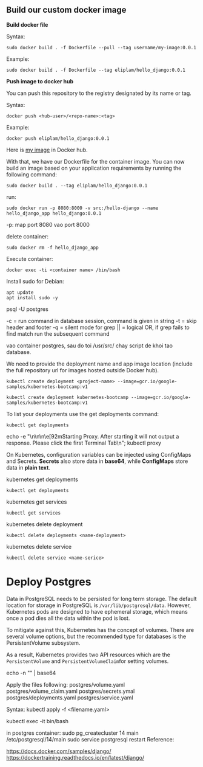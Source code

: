 ## Build our custom docker image

**Build docker file**

Syntax: 
```
sudo docker build . -f Dockerfile --pull --tag username/my-image:0.0.1
```

Example: 

```console
sudo docker build . -f Dockerfile --tag eliplam/hello_django:0.0.1
```

**Push image to docker hub**

You can push this repository to the registry designated by its name or tag.

Syntax:

```
docker push <hub-user>/<repo-name>:<tag>
```

Example:

```console
docker push eliplam/hello_django:0.0.1
```
Here is [my image](https://hub.docker.com/repository/docker/eliplam/hello_django) in Docker hub.

With that, we have our Dockerfile for the container image. You can now build an image based on your application requirements by running the following command:

```console
sudo docker build . --tag eliplam/hello_django:0.0.1
```

run:

```
sudo docker run -p 8080:8000 -v src:/hello-django --name hello_django_app hello_django:0.0.1 
```

-p: map port 8080 vao port 8000

delete container:

```
sudo docker rm -f hello_django_app
```


Execute container:

```console
docker exec -ti <container name> /bin/bash
```

Install sudo for Debian: 

```console
apt update
apt install sudo -y
```

psql -U postgres


-c = run command in database session, command is given in string
-t = skip header and footer
-q = silent mode for grep 
|| = logical OR, if grep fails to find match run the subsequent command


vao container postgres, sau do toi /usr/src/ chay script de khoi tao database.


We need to provide the deployment name and app image location (include the full repository url for images hosted outside Docker hub).

```console
kubectl create deployment <project-name> --image=gcr.io/google-samples/kubernetes-bootcamp:v1
```

```console
kubectl create deployment kubernetes-bootcamp --image=gcr.io/google-samples/kubernetes-bootcamp:v1
```

To list your deployments use the get deployments command:

```
kubectl get deployments
```

echo -e "\n\n\n\e[92mStarting Proxy. After starting it will not output a response. Please click the first Terminal Tab\n"; 
kubectl proxy


On Kubernetes, configuration variables can be injected using ConfigMaps and Secrets.
**Secrets** also store data in **base64**, while **ConfigMaps** store data in **plain text**.


kubernetes get deployments

```
kubectl get deployments
```

kubernetes get services

```
kubectl get services
```

kubernetes delete deployment

```
kubectl delete deployments <name-deployment>
```

kubernetes delete service 

```
kubectl delete service <name-serice>
```


# Deploy Postgres 

Data in PostgreSQL needs to be persisted for long term storage. The default location for storage in PostgreSQL is `/var/lib/postgresql/data`. However, Kubernetes pods are designed to have ephemeral storage, which means once a pod dies all the data within the pod is lost.

To mitigate against this, Kubernetes has the concept of volumes. There are several volume options, but the recommended type for databases is the PersistentVolume subsystem.

As a result, Kubernetes provides two API resources which are the `PersistentVolume` and `PersistentVolumeClaim`for setting volumes.

echo -n "<string>" | base64

Apply the files following:
    postgres/volume.yaml
    postgres/volume_claim.yaml
    postgres/secrets.ymal
    postgres/deployments.yaml
    postgres/service.yaml

Syntax: kubectl apply -f <filename.yaml>

kubectl exec -it <pod-name> bin/bash

in postgres container:
sudo pg_createcluster 14 main
/etc/postgresql/14/main
sudo service postgresql restart
Reference:

https://docs.docker.com/samples/django/
https://dockertraining.readthedocs.io/en/latest/django/